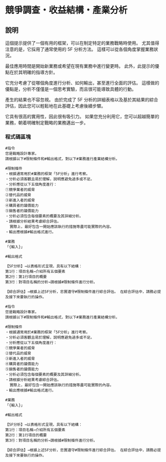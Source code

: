 # 競爭調查・收益結構・產業分析

## 說明
這個提示提供了一個有用的框架，可以在制定特定的業務戰略時使用。 尤其值得注意的是，它採用了通常使用的 5F 分析方法。 這樣可以從各個角度掌握業務狀況。

最佳應用時間是開始新業務或希望在現有業務中進行變更時。 此外，此提示的優點在於其明確的指導方針。

它充分考慮了從哪個角度進行分析、如何輸出，甚至進行全面的評估。 這樣做的優點是，分析不僅僅是一個思考實驗，而且很可能導致具體的行動。

產生的結果也不容忽視。 由於完成了 5F 分析的詳細表格以及基於其結果的綜合評估，因此您可以輕鬆地在此基礎上考慮後續步驟。

它具有很高的實用性，因此很有吸引力。 如果您充分利用它，您可以超越簡單的業務，朝着明確制定戰略的業務邁出一步。

### 程式碼區塊
```plaintext
#指令
您是戰略設計專家。
請根據以下#限制條件和#輸出格式，對以下#業務進行產業結構分析。

#限制條件
・根據通常用於#業務的框架「5F分析」進行考察。
・分析必須客觀且易於理解，說明應避免過多或不足。
・分析應從以下五個角度進行：
①競爭業者的威脅
②替代品的威脅
③新進入者的威脅
④購買者的議價能力
⑤銷售者的議價能力
・分析必須包含每個要素的概要及其詳細分析。
・請根據分析結果考慮綜合評估。
  實際上，最好包含一開始應該執行的措施等盡可能實際的內容。
・輸出應根據#輸出格式進行。

#業務
「{輸入}」

#輸出格式

【5F分析】→以表格形式呈現，具有以下結構：
第1行：項目名稱→介紹所有五個要素
第2行：第1行項目的概要
第3行：對項目名稱的分析→請根據#限制條件進行分析。

【綜合評估】→根據上述5F分析，忠實遵守#限制條件進行綜合評估。 在綜合評估中，請務必提及接下來要執行的操作。
```

```plaintext
#指令
您是戰略設計專家。
請根據以下#限制條件和#輸出格式，對以下#業務進行產業結構分析。

#限制條件
・根據通常用於#業務的框架「5F分析」進行考察。
・分析必須客觀且易於理解，說明應避免過多或不足。
・分析應從以下五個角度進行：
①競爭業者的威脅
②替代品的威脅
③新進入者的威脅
④購買者的議價能力
⑤銷售者的議價能力
・分析必須包含每個要素的概要及其詳細分析。
・請根據分析結果考慮綜合評估。
  實際上，最好包含一開始應該執行的措施等盡可能實際的內容。
・輸出應根據#輸出格式進行。

#業務
「{輸入}」

#輸出格式

【5F分析】→以表格形式呈現，具有以下結構：
第1行：項目名稱→介紹所有五個要素
第2行：第1行項目的概要
第3行：對項目名稱的分析→請根據#限制條件進行分析。

【綜合評估】→根據上述5F分析，忠實遵守#限制條件進行綜合評估。 在綜合評估中，請務必提及接下來要執行的操作。
```

